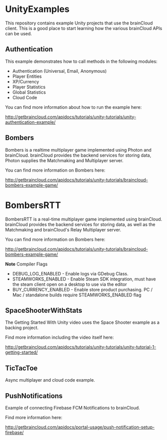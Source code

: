 # UnityExamples

This repository contains example Unity projects that use the brainCloud client. This is a good place to start learning how the various brainCloud APIs can be used.

## Authentication

This example demonstrates how to call methods in the following modules:

- Authentication (Universal, Email, Anonymous)
- Player Entities
- XP/Currency
- Player Statistics
- Global Statistics
- Cloud Code

You can find more information about how to run the example here:

http://getbraincloud.com/apidocs/tutorials/unity-tutorials/unity-authentication-example/

## Bombers

Bombers is a realtime multiplayer game implemented using Photon and brainCloud. brainCloud provides the backend services for storing data, Photon supplies the Matchmaking and Multiplayer server.

You can find more information on Bombers here:

http://getbraincloud.com/apidocs/tutorials/unity-tutorials/braincloud-bombers-example-game/

# BombersRTT

BombersRTT is a real-time multiplayer game implemented using brainCloud. brainCloud provides the backend services for storing data, as well as the Matchmaking and brainCloud's Relay Multiplayer server.

You can find more information on Bombers here:

http://getbraincloud.com/apidocs/tutorials/unity-tutorials/braincloud-bombers-example-game/

**Note** Compiler Flags

- DEBUG_LOG_ENABLED - Enable logs via GDebug Class.
- STEAMWORKS_ENABLED - Enable Steam SDK integration, must have the steam client open on a desktop to use via the editor
- BUY_CURRENCY_ENABLED - Enable store product purchasing. PC / Mac / standalone builds require STEAMWORKS_ENABLED flag

## SpaceShooterWithStats

The Getting Started With Unity video uses the Space Shooter example as a backing project.

Find more information including the video itself here:

http://getbraincloud.com/apidocs/tutorials/unity-tutorials/unity-tutorial-1-getting-started/

## TicTacToe

Async multiplayer and cloud code example.

## PushNotifications

Example of connecting Firebase FCM Notifications to brainCloud.

Find more information here:

http://getbraincloud.com/apidocs/portal-usage/push-notification-setup-firebase/
